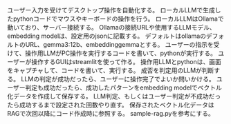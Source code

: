 ユーザー入力を受けてデスクトップ操作を自動化する。
ローカルLLMで生成したpythonコードでマウスやキーボードの操作を行う。
ローカルLLMはOllamaで動いており、サーバー接続する。
Ollamaの接続URLや使用するLLMモデル、embedding modelは、設定用のjsonに記載する。
デフォルトはollamaのデフォルトのURL、gemma3:12b、embeddinggemmaとする。
ユーザーの指示を受けて、操作用LLMがPC操作を実行するコードを書いて、pythonが実行する。
ユーザーが操作するGUIはstreamlitを使って作る。
操作用LLMとpythonは、画面をキャプチャして、コードを書いて、実行する。
成否を判定用のLLMが判断する。
LLMの判定が成功だったら、ユーザーに操作完了でよいか問いかける。
ユーザー判定も成功だったら、成功したパターンをembedding modelでベクトル化データを作成して保存する。
LLM判定、もしくはユーザー判定が不成功だったら成功するまで設定された回数やり直す。
保存されたベクトル化データはRAGで次回以降にコード作成時に参照する。
sample-rag.pyを参考にする。
